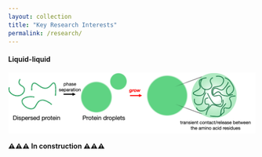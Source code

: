 ```yaml
---
layout: collection
title: "Key Research Interests"
permalink: /research/
---
```

#### Liquid-liquid 
![Liquid-liquid phase separation (LLPS)](/assets/images/research/research_LLPS_1.png)

**⚠️⚠️⚠️ In construction ⚠️⚠️⚠️**